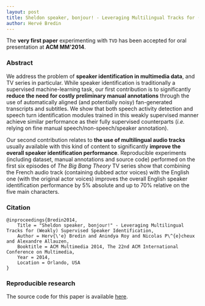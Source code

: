 ```yaml
---
layout: post
title: Sheldon speaker, bonjour! - Leveraging Multilingual Tracks for (Weakly) Supervised Speaker Identification
author: Hervé Bredin
---
```


The **very first paper** experimenting with `TVD` has been accepted for oral presentation at **ACM MM'2014**.

### Abstract

We address the problem of **speaker identification in multimedia data**, and TV series in particular. While speaker identification is traditionally a supervised machine-learning task, our first contribution is to significantly **reduce the need for costly preliminary manual annotations** through the use of automatically aligned (and potentially noisy) fan-generated transcripts and subtitles. We show that both speech activity detection and speech turn identification modules trained in this weakly supervised manner achieve similar performance as their fully supervised counterparts (*i.e.* relying on fine manual speech/non-speech/speaker annotation). 

Our second contribution relates to **the use of multilingual audio tracks** usually available with this kind of content to significantly **improve the overall speaker identification performance**. Reproducible experiments (including dataset, manual annotations and source code) performed on the first six episodes of *The Big Bang Theory* TV series show that combining the French audio track (containing dubbed actor voices) with the English one (with the original actor voices) improves the overall English speaker identification performance by 5% absolute and up to 70% relative on the five main characters.

### Citation

```
@inproceedings{Bredin2014,
    Title = "Sheldon speaker, bonjour!" - Leveraging Multilingual Tracks for (Weakly) Supervised Speaker Identification,
    Author = Herv{\'e} Bredin and Anindya Roy and Nicolas P\^{e}cheux and Alexandre Allauzen,
    Booktitle = ACM Multimedia 2014, The 22nd ACM International Conference on Multimedia,
    Year = 2014,
    Location = Orlando, USA
}
```

### Reproducible research

The source code for this paper is available <a href="/research">here</a>.
